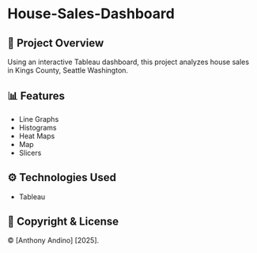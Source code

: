 # House-Sales-Dashboard

## 📌 Project Overview
Using an interactive Tableau dashboard, this project analyzes house sales in Kings County, Seattle Washington.

## 📊 Features
- Line Graphs
- Histograms
- Heat Maps
- Map
- Slicers

## ⚙️ Technologies Used
- Tableau

## 📜 Copyright & License  
© [Anthony Andino] [2025].
